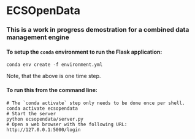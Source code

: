 # ECSOpenData

### This is a work in progress demostration for a combined data management engine

#### To setup the `conda` environment to run the Flask application:
```
conda env create -f environment.yml
```
Note, that the above is one time step.

#### To run this from the command line:
```
# The `conda activate` step only needs to be done once per shell.
conda activate ecsopendata
# Start the server
python ecsopendata/server.py
# Open a web browser with the following URL: http://127.0.0.1:5000/login
```
